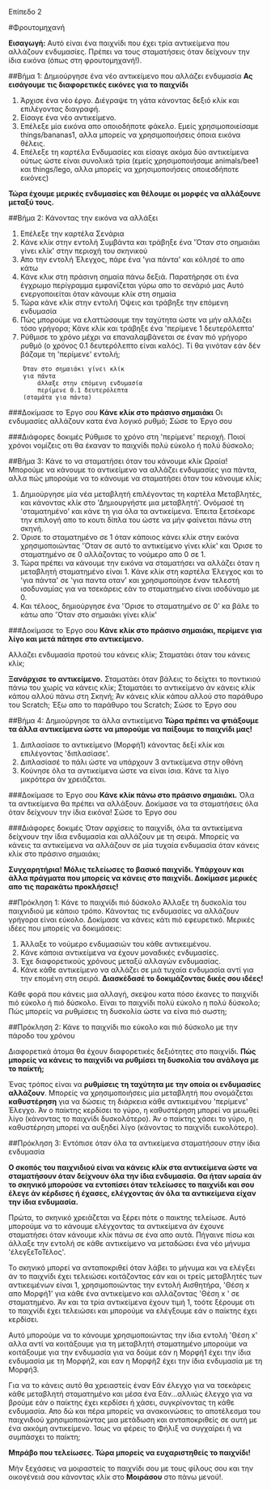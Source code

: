 Επίπεδο 2

#Φρουτομηχανή

__Εισαγωγή:__
Αυτό είναι ένα παιχνίδι που έχει τρία αντικείμενα που αλλάζουν ενδυμασίες. Πρέπει να τους σταματήσεις όταν δείχνουν την ίδια εικόνα (όπως στη φρουτομηχανή!).

##Βήμα 1: Δημιούργησε ένα νέο αντικείμενο που αλλάζει ενδυμασία
__Ας εισάγουμε τις διαφορετικές εικόνες για το παιχνίδι__

1. Άρχισε ένα νέο έργο. Διέγραψε τη γάτα κάνοντας δεξιό κλίκ και επιλέγοντας διαγραφή.
2. Είσαγε ένα νέο αντικείμενο.
3. Επέλεξε μία εικόνα απο οποιοδήποτε φάκελο. Εμείς χρησιμοποιείσαμε things/bananas1, αλλα μπορείς να χρησιμοποιήσεις όποια εικόνα θέλεις.
4. Επέλεξε τη καρτέλα Ενδυμασίες και είσαγε ακόμα δύο αντικείμενα ούτως ώστε είναι συνολικά τρία (εμείς χρησιμοποιήσαμε animals/bee1 και things/lego, αλλα μπορείς να χρησιμοποιήσεις οποιεσδήποτε εικόνες)

__Τώρα έχουμε μερικές ενδυμασίες και θέλουμε οι μορφές να αλλάξουνε μεταξύ τους.__

##Βήμα 2: Κάνοντας την εικόνα να αλλάξει

1. Επέλεξε την καρτέλα Σενάρια
2. Κάνε κλίκ στην εντολή Συμβάντα και τράβηξε ένα 'Όταν στο σημαιάκι γίνει κλίκ' στην περιοχή του σκηνικού
3. Απο την εντολή Έλεγχος, πάρε ένα 'για πάντα' και κόλησέ το απο κάτω
4. Κάνε κλικ στη πράσινη σημαία πάνω δεξιά. Παρατήρησε οτι ένα έγχρωμο περίγραμμα εμφανίζεται γύρω απο το σενάριό μας
Αυτό ενεργοποιείται όταν κάνουμε κλίκ στη σημαία
5. Τώρα κάνε κλίκ στην εντολή Όψεις και τράβηξε την επόμενη ενδυμασία
6. Πώς μπορούμε να ελαττώσουμε την ταχύτητα ώστε να μήν αλλάζει τόσο γρήγορα; Κάνε κλίκ και τράβηξε ένα 'περίμενε 1 δευτερόλεπτα'
7. Ρύθμισε το χρόνο μέχρι να επαναλαμβάνεται σε έναν πιό γρήγορο ρυθμό (ο χρόνος 0.1 δευτερόλεπτο είναι καλός). Τί θα γινόταν εάν δέν βάζαμε τη 'περίμενε' εντολή;

```scratch
	Όταν στο σημαιάκι γίνει κλίκ
	για πάντα		
		άλλαξε στην επόμενη ενδυμασία
		περίμενε 0.1 δευτερόλεπτα
	(σταμάτα για πάντα)
```

###Δοκίμασε το Έργο σου
__Κάνε κλίκ στο πράσινο σημαιάκι__
Οι ενδυμασίες αλλάζουν κατα ένα λογικό ρυθμό;
Σώσε το Έργο σου

###Διάφορες δοκιμές
Ρύθμισε το χρόνο στη 'περίμενε' περιοχή. Ποιοί χρόνοι νομίζεις οτι θα έκαναν το παιχνίδι πολύ εύκολο ή πολύ δύσκολο;

##Βήμα 3: Κάνε το να σταματήσει όταν του κάνουμε κλίκ
Ωραία! Μπορούμε να κάνουμε το αντικείμενο να αλλάζει ενδυμασίες για πάντα, αλλα πώς μπορούμε να το κάνουμε να σταματήσει όταν του κάνουμε κλίκ;

1. Δημιούργησε μία νέα μεταβλητή επιλέγοντας τη καρτέλα Μεταβλητές, και κάνοντας κλίκ στο 'Δημιουργήστε μια μεταβλητή'. Ονόμασέ τη 'σταματημένο' και κάνε τη για όλα τα αντικείμενα. Έπειτα ξετσέκαρε την επιλογή απο το κουτι δίπλα του ώστε να μήν φαίνεται πάνω στη σκηνή.
2. Όρισε το σταματημένο σε 1 όταν κάποιος κάνει κλίκ στην εικόνα χρησιμοποιώντας 'Όταν σε αυτό το αντικείμενο γίνει κλίκ' και Όρισε το σταματημένο σε 0 αλλάζοντας το νούμερο απο 0 σε 1.
3. Τώρα πρέπει να κάνουμε την εικόνα να σταματήσει να αλλάζει όταν η μεταβλητή σταματημένο είναι 1. Κάνε κλίκ στη καρτέλα Έλεγχος και το 'για πάντα' σε 'για παντα οταν' και χρησιμοποίησε έναν τελεστή ισοδυναμίας για να τσεκάρεις εάν το σταματημένο είναι ισοδύναμο με 0.
4. Και τέλοος, δημιούργησε ένα 'Όρισε το σταματημένο σε 0' κα βάλε το κάτω απο 'Όταν στο σημαιάκι γίνει κλίκ'

###Δοκίμασε το Έργο σου
__Κάνε κλίκ στο πράσινο σημαιάκι, περίμενε για λίγο και μετά πάτησε στο αντικείμενο.__

Αλλάζει ενδυμασία προτού του κάνεις κλίκ;
Σταματάει όταν του κάνεις κλίκ;

__Ξανάρχισε το αντικείμενο.__ Σταματάει όταν βάλεις το δείχτει το ποντικιού πάνω του χωρίς να κάνεις κλίκ;
Σταματάει το αντικείμενο άν κάνεις κλίκ κάπου αλλού πάνω στη Σκηνή;
Άν κάνεις κλίκ κάπου αλλού στο παράθυρο του Scratch; Έξω απο το παράθυρο του Scratch;
Σώσε το Έργο σου

##Βήμα 4: Δημιούργησε τα άλλα αντικείμενα
__Τώρα πρέπει να φτιάξουμε τα άλλα αντικείμενα ώστε να μπορούμε να παίξουμε το παιχνίδι μας!__

1. Διπλασίασε το αντικείμενο (Μορφή1) κάνοντας δεξί κλίκ και επιλέγοντας 'διπλασίασε'.
2. Διπλασίασέ το πάλι ώστε να υπάρχουν 3 αντικείμενα στην οθόνη
3. Κούνησε όλα τα αντικείμενα ώστε να είναι ίσια. Κάνε τα λίγο μικρότερα άν χρειάζεται.

###Δοκίμασε το Έργο σου
__Κάνε κλίκ πάνω στο πράσινο σημαιάκι.__ Όλα τα αντικείμενα θα πρέπει να αλλάξουν. Δοκίμασε να τα σταματήσεις όλα όταν δείχνουν την ίδια εικόνα!
Σώσε το Έργο σου

###Διάφορες δοκιμές
Όταν αρχίσεις το παιχνίδι, όλα τα αντικείμενα δείχνουν την ίδια ενδυμασία και αλλάζουν με τη σειρά. Μπορείς να κάνεις τα αντικείμενα να αλλάζουν σε μία τυχαία ενδυμασία όταν κάνεις κλίκ στο πράσινο σημαιάκι;

__Συγχαρητήρια! Μόλις τελείωσες το βασικό παιχνίδι. Υπάρχουν και άλλα πράγματα που μπορείς να κάνεις στο παιχνίδι. Δοκίμασε μερικές απο τις παρακάτω προκλήσεις!__

##Πρόκληση 1: Κάνε το παιχνίδι πιό δύσκολο
Άλλαξε τη δυσκολία του παιχνιδιού με κάποιο τρόπο. Κάνοντας τις ενδυμασίες να αλλάζουν γρήγορα είναι εύκολο. Δοκίμασε να κάνεις κάτι πιό εφευρετικό. Μερικές ιδέες που μπορείς να δοκιμάσεις:

1. Άλλαξε το νούμερο ενδυμασιών του κάθε αντικειμένου.
2. Κάνε κάποια αντικείμενα να έχουν μοναδικές ενδυμασίες.
3. Έχε διαφορετικούς χρόνους μεταξύ αλλαγών ενδυμασίας.
4. Κάνε κάθε αντικείμενο να αλλάζει σε μιά τυχαία ενδυμασία αντί για την επομένη στη σειρά.
__Διασκέδασέ το δοκιμάζοντας δικές σου ιδέες!__

Κάθε φορά που κάνεις μια αλλαγή, σκεψου κατα πόσο έκανες το παιχνίδι πιό εύκολο ή πιό δύσκολο. Είναι το παιχνίδι πολύ εύκολο η πολύ δύσκολο; Πώς μπορείς να ρυθμίσεις τη δυσκολία ώστε να είνα πιό σωστη;

##Πρόκληση 2: Κάνε το παιχνίδι πιο εύκολο και πιό δύσκολο με την πάροδο του χρόνου

Διαφορετικά άτομα θα έχουν διαφορετικές δεξιότητες στο παιχνίδι. __Πώς μπορείς να κάνεις το παιχνίδι να ρυθμίσει τη δυσκολία του ανάλογα με το παίκτή;__

Ένας τρόπος είναι να __ρυθμίσεις τη ταχύτητα με την οποία οι ενδυμασίες αλλάζουν__. Μπορείς να χρησιμοποιήσεις μία μεταβλητή που ονομάζεται __καθυστέρηση__ για να δώσεις τη διάρκεια κάθε αντικειμένου 'περίμενε' Έλεγχο. Άν ο παίκτης κερδίσει το γύρο, η καθυστέρηση μπορεί να μειωθεί λίγο (κάνοντας το παιχνίδι δυσκολότερο). Άν ο παίκτης χάσει το γύρο, η καθυστέρηση μπορεί να αυξηδεί λίγο (κάνοντας το παιχνίδι ευκολότερο).

##Πρόκληση 3: Εντόπισε όταν όλα τα αντικείμενα σταματήσουν στην ίδια ενδυμασία

__Ο σκοπός του παιχνιδιού είναι να κάνεις κλίκ στα αντικείμενα ώστε να σταματήσουν όταν δείχνουν όλα την ίδια ενδυμασία. Θα ήταν ωραία άν το σκηνικό μπορούσε να εντοπίσει όταν τελείωσες το παιχνίδι και σου έλεγε άν κέρδισες ή έχασες, ελέγχοντας άν όλα τα αντικείμενα είχαν την ίδια ενδυμασία.__

Πρώτα, το σκηνικό χρειάζεται να ξέρει πότε ο παικτης τελείωσε. Αυτό μπορούμε να το κάνουμε ελέγχοντας τα αντικείμενα άν έχουνε σταματήσει όταν κάνουμε κλίκ πάνω σε ένα απο αυτά. Πήγαινε πίσω και άλλαξε την εντολή σε κάθε αντικείμενο να μεταδώσει ένα νέο μήνυμα 'έλεγξεΤοΤέλος'.

Το σκηνικό μπορεί να ανταποκριθεί όταν λάβει το μήνυμα και να ελέγξει άν το παιχνίδι έχει τελειώσει κοιτάζοντας εάν και οι τρείς μεταβλητές των αντικειμένων είναι 1, χρησιμοποιώντας την εντολή Αισθητήρα, 'Θέση x απο Μορφή1' για κάθε ένα αντικείμενο και αλλάζοντας 'Θέση x ' σε σταματημένο. Άν και τα τρία αντικείμενα έχουν τιμή 1, τοότε ξέρουμε οτι το παιχνίδι έχει τελειώσει και μπορούμε να ελέγξουμε εάν ο παίκτης έχει κερδίσει.

Αυτό μπορούμε να το κάνουμε χρησιμοποιώντας την ίδια εντολή 'Θέση x' αλλα αντί να κοιτάξουμε για τη μεταβλητή σταματημένο μπορούμε να κοιτάξουμε για την ενδυμασία για να δούμε εάν η Μορφή1 έχει την ίδια ενδυμασία με τη Μορφή2, και εαν η Μορφή2 έχει την ίδια ενδυμασία με τη Μορφή3.

Για να το κάνεις αυτό θα χρειαστείς έναν Εάν έλεγχο για να τσεκάρεις κάθε μεταβλητή σταματημένο και μέσα ένα Εάν...αλλιώς έλεγχο για να βρούμε εάν ο παίκτης έχει κερδίσει ή χάσει, συγκρίνοντας τη κάθε ενδυμασία.
Απο δώ και πέρα μπορείς να ανακοινώσεις το αποτέλεσμα του παιχνιδιού χρησιμοποιώντας μια μετάδωση και ανταποκριθείς σε αυτή με ένα ακκόμη αντικείμενο. Ίσως να φέρεις το Φήλιξ να συγχαίρει ή να συμπάσχει το παίκτη;

__Μπράβο που τελείωσες. Τώρα μπορείς να ευχαριστηθείς το παιχνίδι!__

Μήν ξεχάσεις να μοιραστείς το παιχνίδι σου με τους φίλους σου και την οικογένειά σου κάνοντας κλίκ στο __Μοιράσου__ στο πάνω μενού!.


























